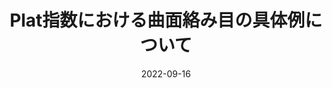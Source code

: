 ---
title: "Plat指数における曲面絡み目の具体例について"
type: "Conference talk"
venue: "2022年度秋季総合分科会"
date: 2022-09-16
location: "Hokkaido University"
link: "https://www.mathsoc.jp/en/meeting/hokudai22sept/index.html"
---